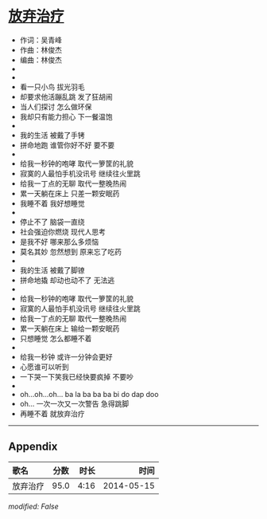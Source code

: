 # [放弃治疗](https://music.163.com/song?id=28563315)

* 作词：吴青峰
* 作曲：林俊杰
* 编曲：林俊杰
*
*
* 看一只小鸟  拔光羽毛
* 却要求他活蹦乱跳  发了狂胡闹
* 当人们探讨  怎么做环保
* 我却只有能力担心  下一餐温饱
* 
* 我的生活  被戴了手铐
* 拼命地跑  谁管你好不好 要不要
* 
* 给我一秒钟的咆哮  取代一箩筐的礼貌
* 寂寞的人最怕手机没讯号  继续往火里跳
* 给我一丁点的无聊  取代一整晚热闹
* 累一天躺在床上  只差一颗安眠药
* 我睡不着  我好想睡觉
* 
* 停止不了  脑袋一直绕
* 社会强迫你燃烧  现代人思考
* 是我不好  哪来那么多烦恼
* 莫名其妙  忽然想到 原来忘了吃药
* 
* 我的生活  被戴了脚镣
* 拼命地撬  却动也动不了  无法逃
* 
* 给我一秒钟的咆哮  取代一箩筐的礼貌
* 寂寞的人最怕手机没讯号  继续往火里跳
* 给我一丁点的无聊  取代一整晚热闹
* 累一天躺在床上  输给一颗安眠药
* 只想睡觉  怎么都睡不着
* 
* 给我一秒钟  或许一分钟会更好
* 心愿谁可以听到
* 一下哭一下笑我已经快要疯掉  不要吵
* 
* oh…oh…oh…  ba la ba ba ba bi do dap doo
* oh…  一次一次又一次警告  急得跳脚
* 再睡不着  就放弃治疗


---

## Appendix

|歌名|分数|时长|时间|
|:---|:---:|---:|---:|
|放弃治疗|95.0|4:16|2014-05-15

*modified: False*